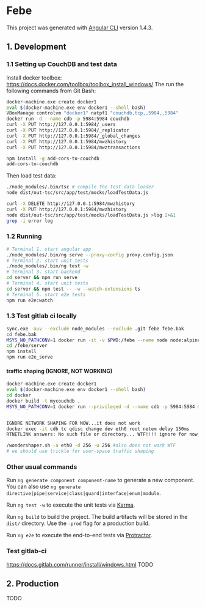 # Febe

This project was generated with [Angular CLI](https://github.com/angular/angular-cli) version 1.4.3.

## 1. Development

### 1.1 Setting up CouchDB and test data

Install docker toolbox: https://docs.docker.com/toolbox/toolbox_install_windows/
The run the following commands from Git Bash:

```bash
docker-machine.exe create docker1
eval $(docker-machine.exe env docker1 --shell bash)
VBoxManage controlvm "docker1" natpf1 "couchdb,tcp,,5984,,5984"
docker run -d --name cdb -p 5984:5984 couchdb
curl -X PUT http://127.0.0.1:5984/_users
curl -X PUT http://127.0.0.1:5984/_replicator
curl -X PUT http://127.0.0.1:5984/_global_changes
curl -X PUT http://127.0.0.1:5984/mwzhistory
curl -X PUT http://127.0.0.1:5984/mwztransactions

npm install -g add-cors-to-couchdb
add-cors-to-couchdb
```

Then load test data:

```bash
./node_modules/.bin/tsc # compile the test data loader
node dist/out-tsc/src/app/test/mocks/loadTestData.js
```

```bash
curl -X DELETE http://127.0.0.1:5984/mwzhistory
curl -X PUT http://127.0.0.1:5984/mwzhistory
node dist/out-tsc/src/app/test/mocks/loadTestData.js >log 2>&1
grep -i error log
```

### 1.2 Running 

```bash
# Terminal 1. start angular app
./node_modules/.bin/ng serve --proxy-config proxy.config.json
# Terminal 2. start unit tests
./node_modules/.bin/ng test -w
# Terminal 3. start backend
cd server && npm run serve
# Terminal 4. start unit tests
cd server && npm test -- -w --watch-extensions ts
# Terminal 5. start e2e tests
npm run e2e:watch
```

### 1.3 Test gitlab ci locally

```bash
sync.exe -auv --exclude node_modules --exclude .git febe febe.bak
cd febe.bak
MSYS_NO_PATHCONV=1 docker run -it -v $PWD:/febe --name node node:alpine sh
cd /febe/server
npm install
npm run e2e_serve
```

#### traffic shaping (IGNORE, NOT WORKING)

```bash
docker-machine.exe create docker1
eval $(docker-machine.exe env docker1 --shell bash)
cd docker
docker build -t mycouchdb .
MSYS_NO_PATHCONV=1 docker run --privileged -d --name cdb -p 5984:5984 mycouchdb


IGNORE NETWORK SHAPING FOR NOW...it does not work
docker exec -it cdb tc qdisc change dev eth0 root netem delay 150ms
RTNETLINK answers: No such file or directory... WTF!!!! ignore for now, but we should really test with high latency and low throughput network links, developing and testing at loopback network speed is asking for trouble !!!!

/wondershaper.sh -a eth0 -d 256 -u 256 #also does not work WTF
# we should use trickle for user-space traffic shaping
```

### Other usual commands

Run `ng generate component component-name` to generate a new component. You can also use `ng generate directive|pipe|service|class|guard|interface|enum|module`.

Run `ng test -w` to execute the unit tests via [Karma](https://karma-runner.github.io).

Run `ng build` to build the project. The build artifacts will be stored in the `dist/` directory. Use the `-prod` flag for a production build.

Run `ng e2e` to execute the end-to-end tests via [Protractor](http://www.protractortest.org/).

### Test gitlab-ci
https://docs.gitlab.com/runner/install/windows.html
TODO

## 2. Production

TODO

